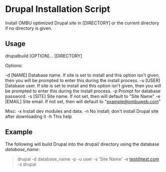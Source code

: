 Drupal Installation Script
==========================
Install OMBU optimized Drupal site in [DIRECTORY] or the current directory if
no directory is given.

Usage
-----
drupalbuild [OPTION]... [DIRECTORY]

Options:

  -d [NAME]    Database name. If site is set to install and this option isn't given,
               then you will be prompted to enter this during the install process.
  -u [USER]    Database user. If site is set to install and this option isn't given,
               then you will be prompted to enter this during the install process.
  -p           Prompt for database password.
  -s [SITE]    Site name. If not set, then will default to "Site Name"
  -e [EMAIL]   Site email. If not set, then will default to "example@ombuweb.com"

Misc:
  -x           Install dev modules and data.
  -n           No install; don't install Drupal site after downloading it
  -h           This help

Example
-------
The following will build Drupal into the drupal/ directory using the database 
*database_name*:

> drupal -d database_name -p -u user -s 'Site Name' -e test@test.com -x drupal
